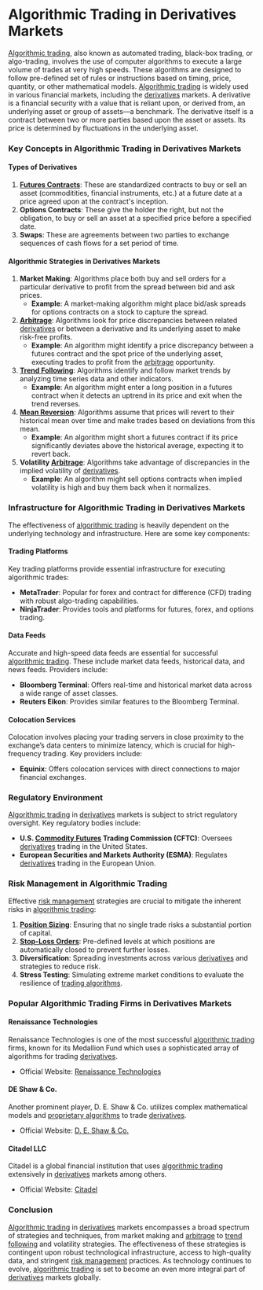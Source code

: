 # Algorithmic Trading in Derivatives Markets

[Algorithmic trading](../a/algorithmic_trading.md), also known as automated trading, black-box trading, or algo-trading, involves the use of computer algorithms to execute a large volume of trades at very high speeds. These algorithms are designed to follow pre-defined set of rules or instructions based on timing, price, quantity, or other mathematical models. [Algorithmic trading](../a/algorithmic_trading.md) is widely used in various financial markets, including the [derivatives](../d/derivatives.md) markets. A derivative is a financial security with a value that is reliant upon, or derived from, an underlying asset or group of assets—a benchmark. The derivative itself is a contract between two or more parties based upon the asset or assets. Its price is determined by fluctuations in the underlying asset.

### Key Concepts in Algorithmic Trading in Derivatives Markets

#### Types of Derivatives
1. **[Futures Contracts](../f/futures_contracts.md)**: These are standardized contracts to buy or sell an asset (commoditities, financial instruments, etc.) at a future date at a price agreed upon at the contract's inception.
2. **Options Contracts**: These give the holder the right, but not the obligation, to buy or sell an asset at a specified price before a specified date.
3. **Swaps**: These are agreements between two parties to exchange sequences of cash flows for a set period of time.

#### Algorithmic Strategies in Derivatives Markets
1. **Market Making**: Algorithms place both buy and sell orders for a particular derivative to profit from the spread between bid and ask prices.
   - **Example**: A market-making algorithm might place bid/ask spreads for options contracts on a stock to capture the spread.
2. **[Arbitrage](../a/arbitrage.md)**: Algorithms look for price discrepancies between related [derivatives](../d/derivatives.md) or between a derivative and its underlying asset to make risk-free profits.
   - **Example**: An algorithm might identify a price discrepancy between a futures contract and the spot price of the underlying asset, executing trades to profit from the [arbitrage](../a/arbitrage.md) opportunity.
3. **[Trend Following](../t/trend_following.md)**: Algorithms identify and follow market trends by analyzing time series data and other indicators.
   - **Example**: An algorithm might enter a long position in a futures contract when it detects an uptrend in its price and exit when the trend reverses.
4. **[Mean Reversion](../m/mean_reversion.md)**: Algorithms assume that prices will revert to their historical mean over time and make trades based on deviations from this mean.
   - **Example**: An algorithm might short a futures contract if its price significantly deviates above the historical average, expecting it to revert back.
5. **Volatility [Arbitrage](../a/arbitrage.md)**: Algorithms take advantage of discrepancies in the implied volatility of [derivatives](../d/derivatives.md).
   - **Example**: An algorithm might sell options contracts when implied volatility is high and buy them back when it normalizes.

### Infrastructure for Algorithmic Trading in Derivatives Markets
The effectiveness of [algorithmic trading](../a/algorithmic_trading.md) is heavily dependent on the underlying technology and infrastructure. Here are some key components:

#### Trading Platforms
Key trading platforms provide essential infrastructure for executing algorithmic trades:
- **MetaTrader**: Popular for forex and contract for difference (CFD) trading with robust algo-trading capabilities.
- **NinjaTrader**: Provides tools and platforms for futures, forex, and options trading.

#### Data Feeds
Accurate and high-speed data feeds are essential for successful [algorithmic trading](../a/algorithmic_trading.md). These include market data feeds, historical data, and news feeds. Providers include:
- **Bloomberg Terminal**: Offers real-time and historical market data across a wide range of asset classes.
- **Reuters Eikon**: Provides similar features to the Bloomberg Terminal.

#### Colocation Services
Colocation involves placing your trading servers in close proximity to the exchange’s data centers to minimize latency, which is crucial for high-frequency trading. Key providers include:
- **Equinix**: Offers colocation services with direct connections to major financial exchanges.

### Regulatory Environment
[Algorithmic trading](../a/algorithmic_trading.md) in [derivatives](../d/derivatives.md) markets is subject to strict regulatory oversight. Key regulatory bodies include:
- **U.S. [Commodity Futures](../c/commodity_futures.md) Trading Commission (CFTC)**: Oversees [derivatives](../d/derivatives.md) trading in the United States.
- **European Securities and Markets Authority (ESMA)**: Regulates [derivatives](../d/derivatives.md) trading in the European Union.

### Risk Management in Algorithmic Trading
Effective [risk management](../r/risk_management.md) strategies are crucial to mitigate the inherent risks in [algorithmic trading](../a/algorithmic_trading.md):
1. **[Position Sizing](../p/position_sizing.md)**: Ensuring that no single trade risks a substantial portion of capital.
2. **[Stop-Loss Orders](../s/stop-loss_orders.md)**: Pre-defined levels at which positions are automatically closed to prevent further losses.
3. **Diversification**: Spreading investments across various [derivatives](../d/derivatives.md) and strategies to reduce risk.
4. **Stress Testing**: Simulating extreme market conditions to evaluate the resilience of [trading algorithms](../t/trading_algorithms.md).

### Popular Algorithmic Trading Firms in Derivatives Markets

#### Renaissance Technologies
Renaissance Technologies is one of the most successful [algorithmic trading](../a/algorithmic_trading.md) firms, known for its Medallion Fund which uses a sophisticated array of algorithms for trading [derivatives](../d/derivatives.md).
- Official Website: [Renaissance Technologies](https://www.rentec.com)

#### DE Shaw & Co.
Another prominent player, D. E. Shaw & Co. utilizes complex mathematical models and [proprietary algorithms](../p/proprietary_algorithms.md) to trade [derivatives](../d/derivatives.md).
- Official Website: [D. E. Shaw & Co.](https://www.deshaw.com)

#### Citadel LLC
Citadel is a global financial institution that uses [algorithmic trading](../a/algorithmic_trading.md) extensively in [derivatives](../d/derivatives.md) markets among others.
- Official Website: [Citadel](https://www.citadel.com)

### Conclusion
[Algorithmic trading](../a/algorithmic_trading.md) in [derivatives](../d/derivatives.md) markets encompasses a broad spectrum of strategies and techniques, from market making and [arbitrage](../a/arbitrage.md) to [trend following](../t/trend_following.md) and volatility strategies. The effectiveness of these strategies is contingent upon robust technological infrastructure, access to high-quality data, and stringent [risk management](../r/risk_management.md) practices. As technology continues to evolve, [algorithmic trading](../a/algorithmic_trading.md) is set to become an even more integral part of [derivatives](../d/derivatives.md) markets globally.